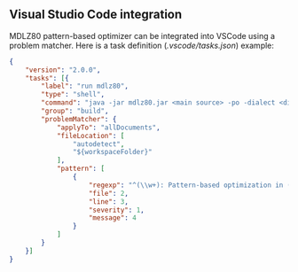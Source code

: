 ## Visual Studio Code integration

MDLZ80 pattern-based optimizer can be integrated into VSCode using a problem matcher. Here is a task definition (_.vscode/tasks.json_) example:

```json
{
	"version": "2.0.0",
	"tasks": [{
		"label": "run mdlz80",
		"type": "shell",
		"command": "java -jar mdlz80.jar <main source> -po -dialect <dialect>",
		"group": "build",
		"problemMatcher": {
			"applyTo": "allDocuments",
			"fileLocation": [
				"autodetect",
				"${workspaceFolder}"
			],
			"pattern": [
				{
					"regexp": "^(\\w+): Pattern-based optimization in (.+)#([0-9]+): (.+) \\(\\d+ bytes saved\\)$",
					"file": 2,
					"line": 3,
					"severity": 1,
					"message": 4
				}
			]
		}
	}]
}
```
